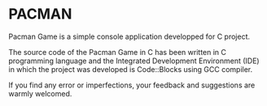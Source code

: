 # PACMAN

Pacman Game  is a simple console application developped for  C project.

The source code of the Pacman Game in C has been written in C programming language and the Integrated Development Environment (IDE) in which the project 
was developed is Code::Blocks using GCC compiler.

If you find any error or imperfections, your feedback and suggestions are warmly welcomed.
